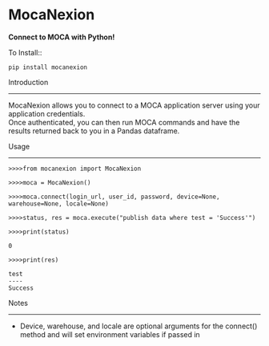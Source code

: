 
MocaNexion
======

**Connect to MOCA with Python!**

To Install::

    pip install mocanexion

Introduction
____________

MocaNexion allows you to connect to a MOCA application server using your application credentials.  
Once authenticated, you can then run MOCA commands and have the results returned back to you in a 
Pandas dataframe.

Usage
____________

    >>>>from mocanexion import MocaNexion

    >>>>moca = MocaNexion()
    
    >>>>moca.connect(login_url, user_id, password, device=None, warehouse=None, locale=None)
    
    >>>>status, res = moca.execute("publish data where test = 'Success'")
    
    >>>>print(status)
    
    0
    
    >>>>print(res)
    
    test
    ----
    Success
    
    
    
Notes
____________

* Device, warehouse, and locale are optional arguments for the connect() method and will set environment variables if passed in
    
